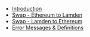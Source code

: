 * [Introduction](/)
* [Swap - Ethereum to Lamden](swapEth2Tau.md)
* [Swap - Lamden to Ethereum](swapTau2Eth.md)
* [Error Messages & Definitions](helpfile.md)
